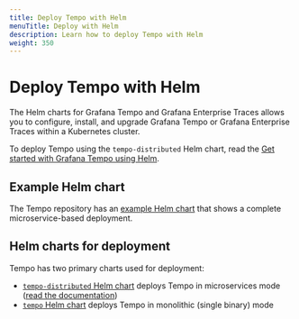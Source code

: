 ```yaml
---
title: Deploy Tempo with Helm
menuTitle: Deploy with Helm
description: Learn how to deploy Tempo with Helm
weight: 350
---
```


# Deploy Tempo with Helm

The Helm charts for Grafana Tempo and Grafana Enterprise Traces allows you to configure, install, and upgrade Grafana Tempo or Grafana Enterprise Traces within a Kubernetes cluster.

To deploy Tempo using the `tempo-distributed` Helm chart, read the [Get started with Grafana Tempo using Helm](/docs/helm-charts/tempo-distributed/next/get-started-helm-charts).

## Example Helm chart

The Tempo repository has an [example Helm chart](https://github.com/grafana/tempo/tree/main/example/helm) that shows a complete microservice-based deployment.

## Helm charts for deployment

Tempo has two primary charts used for deployment:

* [`tempo-distributed` Helm chart](https://github.com/grafana/helm-charts/tree/main/charts/tempo-distributed) deploys Tempo in microservices mode ([read the documentation](/docs/helm-charts/tempo-distributed/next/get-started-helm-charts))
* [`tempo` Helm chart](https://github.com/grafana/helm-charts/tree/main/charts/tempo) deploys Tempo in monolithic (single binary) mode
